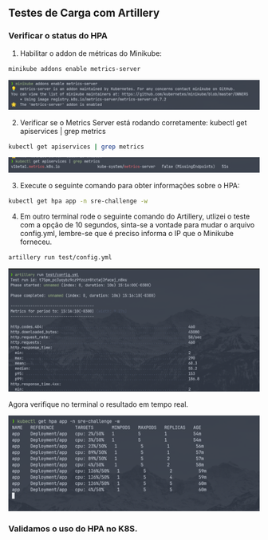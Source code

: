 ## Testes de Carga com Artillery

### Verificar o status do HPA

1. Habilitar o addon de métricas do Minikube:

```bash
minikube addons enable metrics-server
```

<p align="center">
  <img src="../docs/images/img14.png" alt="Img14" />
</p>

2. Verificar se o Metrics Server está rodando corretamente:
   kubectl get apiservices | grep metrics

```bash
kubectl get apiservices | grep metrics
```

<p align="center">
  <img src="../docs/images/img15.png" alt="Img15" />
</p>

3. Execute o seguinte comando para obter informações sobre o HPA:

```bash
kubectl get hpa app -n sre-challenge -w
```

4. Em outro terminal rode o seguinte comando do Artillery, utlizei o teste com a opção de 10 segundos, sinta-se a vontade para mudar o arquivo config.yml, lembre-se que é preciso informa o IP que o Minikube forneceu.

```bash
artillery run test/config.yml
```

<p align="center">
  <img src="../docs/images/img16.png" alt="Img16" />
</p>

Agora verifique no terminal o resultado em tempo real.

<p align="center">
  <img src="../docs/images/img17.png" alt="Img17" />
</p>

### Validamos o uso do HPA no K8S.
